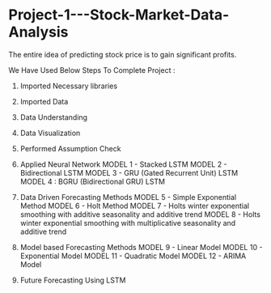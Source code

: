 # Project-1---Stock-Market-Data-Analysis
The entire idea of predicting stock price is to gain significant profits.

We Have Used Below Steps To Complete Project :

1. Imported Necessary libraries
2. Imported Data
3. Data Understanding
4. Data Visualization
5. Performed Assumption Check

6. Applied Neural Network
MODEL 1 - Stacked LSTM
MODEL 2 - Bidirectional LSTM
MODEL 3 - GRU (Gated Recurrent Unit) LSTM
MODEL 4 : BGRU (Bidirectional GRU) LSTM

7. Data Driven Forecasting Methods
MODEL 5 - Simple Exponential Method
MODEL 6 - Holt Method
MODEL 7 - Holts winter exponential smoothing with additive seasonality and additive trend
MODEL 8 - Holts winter exponential smoothing with multiplicative seasonality and additive trend

8. Model based Forecasting Methods
MODEL 9 - Linear Model
MODEL 10 - Exponential Model
MODEL 11 - Quadratic Model
MODEL 12 - ARIMA Model

9. Future Forecasting Using LSTM

